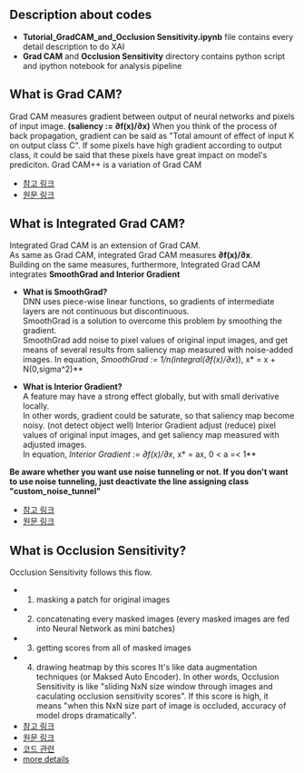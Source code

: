 ## Description about codes 
 * **Tutorial_GradCAM_and_Occlusion Sensitivity.ipynb** file contains every detail description to do XAI
 * **Grad CAM** and **Occlusion Sensitivity** directory contains python script and ipython notebook for analysis pipeline 

## What is Grad CAM?
Grad CAM measures gradient between output of neural networks and pixels of input image. **(saliency := ∂f(x)/∂x)** 
When you think of the process of back propagation, gradient can be said as "Total amount of effect of input K on output class C". 
If some pixels have high gradient according to output class, it could be said that these pixels have great impact on model's prediciton.
Grad CAM++ is a variation of Grad CAM 
 * [참고 링크](https://tyami.github.io/deep%20learning/CNN-visualization-Grad-CAM/)
 * [원문 링크](https://arxiv.org/abs/1610.02391)

## What is Integrated Grad CAM?
Integrated Grad CAM is an extension of Grad CAM.  
As same as Grad CAM, integrated Grad CAM measures **∂f(x)/∂x**.  
Building on the same measures, furthermore, Integrated Grad CAM integrates **SmoothGrad and Interior Gradient**

  * **What is SmoothGrad?**  
  DNN uses piece-wise linear functions, so gradients of intermediate layers are not continuous but discontinuous.  
  SmoothGrad is a solution to overcome this problem by smoothing the gradient.   
  SmoothGrad add noise to pixel values of original input images, and get means of several results from saliency map measured with noise-added images.
  In equation, **SmoothGrad := 1/n(integral(∂f(x*)/∂x*)), x* = x + N(0,sigma^2)**  
  
  * **What is Interior Gradient?**  
  A feature may have a strong effect globally, but with small derivative locally.  
  In other words, gradient could be saturate, so that saliency map become noisy. (not detect object well)
  Interior Gradient adjust (reduce) pixel values of original input images, and get saliency map measured with adjusted images.  
  In equation, **Interior Gradient := ∂f(x*)/∂x*, x* = ax, 0 < a =< 1**  

**Be aware whether you want use noise tunneling or not. 
If you don't want to use noise tunneling, just deactivate the line assigning class "custom_noise_tunnel"**

* [참고 링크](https://www.youtube.com/watch?v=5fIy19GXAxI&list=PLypiXJdtIca5sxV7aE3-PS9fYX3vUdIOX&index=8)
* [원문 링크](https://arxiv.org/abs/1703.01365)

## What is Occlusion Sensitivity?
Occlusion Sensitivity follows this flow. 
 * 1. masking a patch for original images 
 * 2. concatenating every masked images (every masked images are fed into Neural Network as mini batches)
 * 3. getting scores from all of masked images
 * 4. drawing heatmap by this scores
It's like data augmentation techniques (or Maksed Auto Encoder).
In other words, Occlusion Sensitivity is like "sliding NxN size window through images and caculating occlusion sensitivity scores". If this score is high, it means "when this NxN size part of image is occluded, accuracy of model drops dramatically". 
 * [참고 링크](https://www.kaggle.com/code/blargl/simple-occlusion-and-saliency-maps/notebook)
 * [원문 링크](https://arxiv.org/pdf/1311.2901.pdf)
 * [코드 관련](https://docs.monai.io/en/stable/_modules/monai/visualize/occlusion_sensitivity.html)
 * [more details](https://stackoverflow.com/questions/59411239/how-does-the-occlusion-sensitivity-and-predicted-class-map-works-in-the-given-li)
